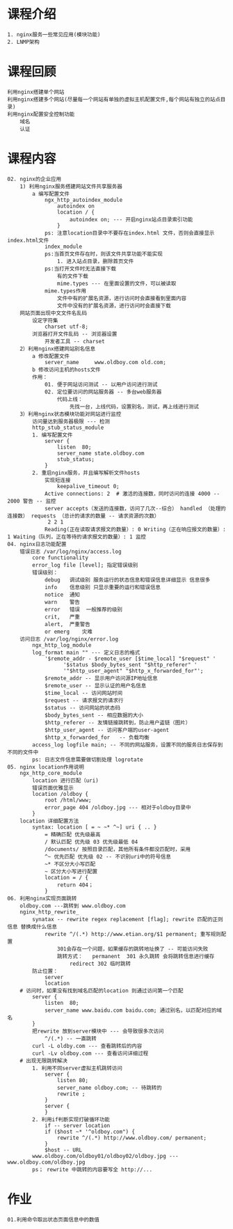 # 课程介绍
	1. nginx服务一些常见应用(模块功能)
	2. LNMP架构
	
# 课程回顾
	利用nginx搭建单个网站
	利用nginx搭建多个网站(尽量每一个网站有单独的虚拟主机配置文件,每个网站有独立的站点目录)
	利用nginx配置安全控制功能
		域名
		认证
	
# 课程内容
	02. nginx的企业应用
		1) 利用nginx服务搭建网站文件共享服务器
			a 编写配置文件
				ngx_http_autoindex_module
					autoindex on
					location / {
						autoindex on; --- 开启nginx站点目录索引功能
					}
				ps: 注意location目录中不要存在index.html 文件，否则会直接显示index.html文件
				index_module
				ps:当首页文件存在时，则该文件共享功能不能实现
					1. 进入站点目录，删除首页文件
				ps:当打开文件时无法直接下载
					有的文件下载
					mime.types --- 在里面设置的文件，可以被读取
				mime.types作用
					文件中有的扩展名资源，进行访问时会直接看到里面内容
					文件中没有的扩展名资源，进行访问时会直接下载
		网站页面出现中文文件名乱码
			设定字符集
				charset utf-8;
			浏览器打开文件乱码 -- 浏览器设置
				开发者工具 -- charset
		2）利用nginx搭建网站别名信息
			a 修改配置文件
				server_name		www.oldboy.com old.com;
			b 修改访问主机的hosts文件
			作用：
				01. 便于网站访问测试 -- 以用户访问进行测试
				02. 定位要访问的网站服务器 -- 多台web服务器
					代码上线：
						先找一台，上线代码，设置别名，测试，再上线进行测试
		3）利用nginx状态模块功能对网站进行监控
			访问量达到服务器极限 --- 检测
			http_stub_status_module
			1. 编写配置文件
				server {
					listen	80;
					server_name	state.oldboy.com
					stub_status;
				}
			2. 重启nginx服务，并且编写解析文件hosts
				实现短连接
					keepalive_timeout 0;
				Active connections: 2  # 激活的连接数，同时访问的连接 4000 -- 2000 警告 -- 监控
				server accepts（发送的连接数，访问了几次--综合） handled （处理的连接数） requests （总计的请求的数量 -- 请求资源的次数）
				 2 2 1 
				Reading(正在读取请求报文的数量）: 0 Writing（正在响应报文的数量）: 1 Waiting（队列，正在等待的请求报文的数量）: 1 监控
	04. nginx日志功能配置
		错误日志 /var/log/nginx/access.log
			core functionality
			error_log file [level]; 指定错误级别
			错误级别：
				debug	调试级别 服务运行的状态信息和错误信息详细显示 信息很多
				info	信息级别 只显示重要的运行和错误信息
				notice	通知
				warn	警告
				error	错误	一般推荐的级别
				crit,	严重
				alert,	严重警告
				or emerg	灾难
		访问日志 /var/log/nginx/error.log
			ngx_http_log_module
			log_format main "" --- 定义日志的格式
				'$remote_addr - $remote_user [$time_local] "$request" '
                      '$status $body_bytes_sent "$http_referer" '
                      '"$http_user_agent" "$http_x_forwarded_for"';
				$remote_addr -- 显示用户访问源IP地址信息
				$remote_user -- 显示认证的用户名信息
				$time_local -- 访问网站时间
				$request -- 请求报文的请求行
				$status -- 访问网站的状态码
				$body_bytes_sent -- 相应数据的大小
				$http_referer -- 友情链接跳转到，防止用户盗链（图片）
				$http_user_agent -- 访问客户端的user-agent
				$http_x_forwarded_for	-- 负载均衡
			access_log logfile main; -- 不同的网站服务，设置不同的服务日志保存到不同的文件中
			ps: 日志文件信息需要做切割处理 logrotate
	05. nginx location作用说明
		ngx_http_core_module
			location 进行匹配（uri)
			错误页面优雅显示
			location /oldboy {
				root /html/www;
				error_page 404 /oldboy.jpg --- 相对于oldboy目录中
			}
		location 详细配置方法
			syntax: location [ = ~ ~* ^~] uri { .. }
				= 精确匹配 优先级最高
				/ 默认匹配 优先级 03 优先级最低 04
				/documents/ 按照目录匹配，其他所有条件都没匹配时，采用
				^~ 优先匹配 优先级 02 -- 不识别uri中的符号信息
				~* 不区分大小写匹配
				~ 区分大小写进行配置
				location = / {
					return 404；
				}
	06. 利用nginx实现页面跳转
		oldboy.com ---跳转到 www.oldboy.com
		nginx_http_rewrite_
			synatax -- rewrite regex replacement [flag]; rewrite 匹配的正则信息 替换成什么信息
				rewrite ^/(.*) http://www.etian.org/$1 permanent; 重写规则配置
					301会存在一个问题，如果缓存的跳转地址换了 -- 可能访问失败
					跳转方式：	permanent  301 永久跳转 会将跳转信息进行缓存
						redirect 302 临时跳转
			防止位置：
				server
				location
		# 访问时，如果没有找到域名匹配的location 则通过访问第一个匹配
			server {
				listen	80;
				server_name www.baidu.com baidu.com; 通过别名，以匹配对应的域名
			}
			把rewrite 放到server模块中 --- 会导致很多次访问
				^/(.*) -- 一直跳转
			curl -L oldby.com --- 查看跳转后的内容
			curl -Lv oldboy.com --- 查看访问详细过程
		# 出现无限跳转解决
			1. 利用不同server虚拟主机跳转访问
				server {
					listen 80;
					server_name oldboy.com; -- 待跳转的
					rewrite ;
				}
				server {
				}
			2. 利用if判断实现打破循环功能
				if -- server location
				if ($host ~* '^oldboy.com") {
					rewrite ^/(.*) http://www.oldboy.com/ permanent;
				}
				$host -- URL
			www.oldboy.com/oldboy01/oldboy02/oldboy.jpg --- www.oldboy.com/oldboy.jpg
			ps； rewrite 中跳转的内容要写全 http://...
		
# 作业
	01.利用命令取出状态页面信息中的数值